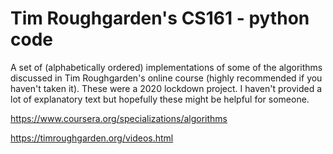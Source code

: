 # Tim Roughgarden's CS161 - python code

A set of (alphabetically ordered) implementations of some of the algorithms discussed in Tim Roughgarden's online course (highly recommended if you haven't taken it). These were a 2020 lockdown project. I haven't provided a lot of explanatory text but hopefully these might be helpful for someone.

https://www.coursera.org/specializations/algorithms

https://timroughgarden.org/videos.html
